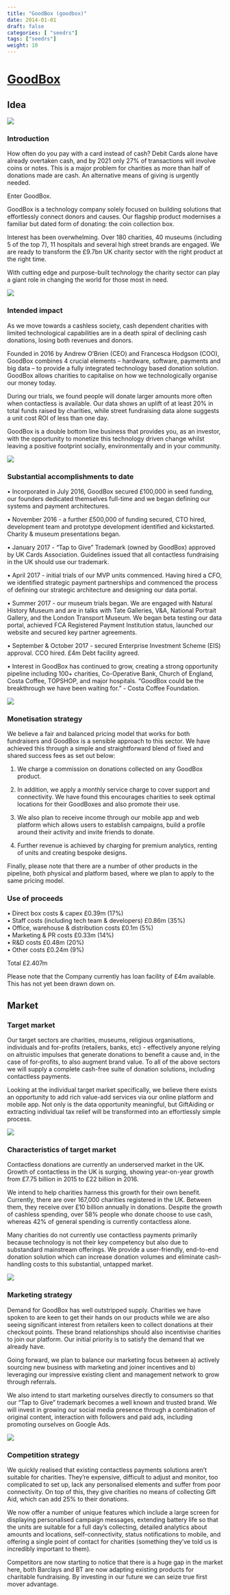 ```yaml
---
title: "GoodBox (goodbox)"
date: 2014-01-01
draft: false
categories: [ "seedrs"]
tags: ["seedrs"]
weight: 10
---
```


# [GoodBox](https://www.seedrs.com/goodbox)

## Idea

![](/img/seedrs/uploads/startup/section_image/image/13113/e4kbq9da1y2hj0e9dlxod5k67b0prda/GoodBox_Funding_Main_Image_Opt_3.jpg?rect=0%2C-1%2C3422%2C1920&w=600&fit=clip&s=ca5760b5dcd39b9abcec8130c9f795c0)

### Introduction

How often do you pay with a card instead of cash? Debit Cards alone have already overtaken cash, and by 2021 only 27% of transactions will involve coins or notes. This is a major problem for charities as more than half of donations made are cash. An alternative means of giving is urgently needed.

Enter GoodBox.

GoodBox is a technology company solely focused on building solutions that effortlessly connect donors and causes. Our flagship product modernises a familiar but dated form of donating: the coin collection box.

Interest has been overwhelming. Over 180 charities, 40 museums (including 5 of the top 7), 11 hospitals and several high street brands are engaged. We are ready to transform the £9.7bn UK charity sector with the right product at the right time.

With cutting edge and purpose-built technology the charity sector can play a giant role in changing the world for those most in need.

![](/img/seedrs/uploads/startup/section_image/image/13114/tgh815tn7at0aa13ltd4kjqwe4mhl6r/NHM_P1.png?rect=0%2C0%2C1280%2C720&w=600&fit=clip&s=cc687c02aff446b352927e0cbce4e772)

### Intended impact

As we move towards a cashless society, cash dependent charities with limited technological capabilities are in a death spiral of declining cash donations, losing both revenues and donors.

Founded in 2016 by Andrew O’Brien (CEO) and Francesca Hodgson (COO), GoodBox combines 4 crucial elements – hardware, software, payments and big data – to provide a fully integrated technology based donation solution. GoodBox allows charities to capitalise on how we technologically organise our money today.

During our trials, we found people will donate larger amounts more often when contactless is available. Our data shows an uplift of at least 20% in total funds raised by charities, while street fundraising data alone suggests a unit cost ROI of less than one day.

GoodBox is a double bottom line business that provides you, as an investor, with the opportunity to monetize this technology driven change whilst leaving a positive footprint socially, environmentally and in your community.

![](/img/seedrs/uploads/startup/section_image/image/13115/9713b1r84i6kzonr4pn47lken07ldqc/NHM_P6.png?rect=0%2C0%2C1233%2C720&w=600&fit=clip&s=e7ec709fbcac5df17a703ba6f8c871ff)

### Substantial accomplishments to date

• Incorporated in July 2016, GoodBox secured £100,000 in seed funding, our founders dedicated themselves full-time and we began defining our systems and payment architectures.

• November 2016 - a further £500,000 of funding secured, CTO hired, development team and prototype development identified and kickstarted. Charity &amp; museum presentations began.

• January 2017 - “Tap to Give” Trademark (owned by GoodBox) approved by UK Cards Association. Guidelines issued that all contactless fundraising in the UK should use our trademark.

• April 2017 - initial trials of our MVP units commenced. Having hired a CFO, we identified strategic payment partnerships and commenced the process of defining our strategic architecture and designing our data portal.

• Summer 2017 - our museum trials began. We are engaged with Natural History Museum and are in talks with Tate Galleries, V&amp;A, National Portrait Gallery, and the London Transport Museum. We began beta testing our data portal, achieved FCA Registered Payment Institution status, launched our website and secured key partner agreements.

• September &amp; October 2017 - secured Enterprise Investment Scheme (EIS) approval. CCO hired. £4m Debt facility agreed.

• Interest in GoodBox has continued to grow, creating a strong opportunity pipeline including 100+ charities, Co-Operative Bank, Church of England, Costa Coffee, TOPSHOP, and major hospitals. “GoodBox could be the breakthrough we have been waiting for.” - Costa Coffee Foundation.

![](/img/seedrs/uploads/startup/section_image/image/13178/g84awbfojhp65ez8pk1c27szqxtfnje/3Units_251017_ER.jpg?rect=0%2C0%2C3425%2C2140&w=600&fit=clip&s=a86d10d341e3d6adbac581e61fc2ba1e)

### Monetisation strategy

We believe a fair and balanced pricing model that works for both fundraisers and GoodBox is a sensible approach to this sector. We have achieved this through a simple and straightforward blend of fixed and shared success fees as set out below:

1) We charge a commission on donations collected on any GoodBox product.

2) In addition, we apply a monthly service charge to cover support and connectivity. We have found this encourages charities to seek optimal locations for their GoodBoxes and also promote their use.

3) We also plan to receive income through our mobile app and web platform which allows users to establish campaigns, build a profile around their activity and invite friends to donate.

4) Further revenue is achieved by charging for premium analytics, renting of units and creating bespoke designs.

Finally, please note that there are a number of other products in the pipeline, both physical and platform based, where we plan to apply to the same pricing model.

### Use of proceeds

• Direct box costs &amp; capex £0.39m (17%) <br>• Staff costs (including tech team &amp; developers) £0.86m (35%) <br>• Office, warehouse &amp; distribution costs £0.1m (5%) <br>• Marketing &amp; PR costs £0.33m (14%) <br>• R&amp;D costs £0.48m (20%) <br>• Other costs £0.24m (9%)

Total £2.407m

Please note that the Company currently has loan facility of £4m available. This has not yet been drawn down on.

## Market

### Target market

Our target sectors are charities, museums, religious organisations, individuals and for-profits (retailers, banks, etc) - effectively anyone relying on altruistic impulses that generate donations to benefit a cause and, in the case of for-profits, to also augment brand value. To all of the above sectors we will supply a complete cash-free suite of donation solutions, including contactless payments.

Looking at the individual target market specifically, we believe there exists an opportunity to add rich value-add services via our online platform and mobile app. Not only is the data opportunity meaningful, but GiftAiding or extracting individual tax relief will be transformed into an effortlessly simple process.

![](/img/seedrs/uploads/startup/section_image/image/13116/4jea2wdmkcgp4j8yxnwxt10hs7tu59p/VICTORIAPARK5.jpg?rect=0%2C0%2C4032%2C3024&w=600&fit=clip&s=704386bea4e7e1ea7591ccbeb789ddaf)

### Characteristics of target market

Contactless donations are currently an underserved market in the UK. Growth of contactless in the UK is surging, showing year-on-year growth from £7.75 billion in 2015 to £22 billion in 2016.

We intend to help charities harness this growth for their own benefit. Currently, there are over 167,000 charities registered in the UK. Between them, they receive over £10 billion annually in donations. Despite the growth of cashless spending, over 58% people who donate choose to use cash, whereas 42% of general spending is currently contactless alone.

Many charities do not currently use contactless payments primarily because technology is not their key competency but also due to substandard mainstream offerings. We provide a user-friendly, end-to-end donation solution which can increase donation volumes and eliminate cash-handling costs to this substantial, untapped market.

![](/img/seedrs/uploads/startup/section_image/image/13117/b25b6o6o6nwpnl90x50im9ct20xadjp/NHM_P2.png?rect=0%2C0%2C1280%2C720&w=600&fit=clip&s=3fcda549f333a7fe08068394143a47ab)

### Marketing strategy

Demand for GoodBox has well outstripped supply. Charities we have spoken to are keen to get their hands on our products while we are also seeing significant interest from retailers keen to collect donations at their checkout points. These brand relationships should also incentivise charities to join our platform. Our initial priority is to satisfy the demand that we already have.

Going forward, we plan to balance our marketing focus between a) actively sourcing new business with marketing and joiner incentives and b) leveraging our impressive existing client and management network to grow through referrals.

We also intend to start marketing ourselves directly to consumers so that our “Tap to Give” trademark becomes a well known and trusted brand. We will invest in growing our social media presence through a combination of original content, interaction with followers and paid ads, including promoting ourselves on Google Ads.

![](/img/seedrs/uploads/startup/section_image/image/13118/61wt87d6wssbpgb1c3bsgjetzv5ajjy/London_Bridge3.jpg?rect=0%2C0%2C1328%2C747&w=600&fit=clip&s=01140fcb864e8a5349e30428d5d47433)

### Competition strategy

We quickly realised that existing contactless payments solutions aren’t suitable for charities. They’re expensive, difficult to adjust and monitor, too complicated to set up, lack any personalised elements and suffer from poor connectivity. On top of this, they give charities no means of collecting Gift Aid, which can add 25% to their donations.

We now offer a number of unique features which include a large screen for displaying personalised campaign messages, extending battery life so that the units are suitable for a full day’s collecting, detailed analytics about amounts and locations, self-connectivity, status notifications to mobile, and offering a single point of contact for charities (something they’ve told us is incredibly important to them).

Competitors are now starting to notice that there is a huge gap in the market here, both Barclays and BT are now adapting existing products for charitable fundraising. By investing in our future we can seize true first mover advantage.

